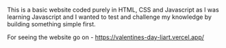 This is a basic website coded purely in HTML, CSS and Javascript as I was learning Javascript and I wanted to test and challenge my knowledge by building something simple first.

For seeing the website go on - https://valentines-day-liart.vercel.app/
